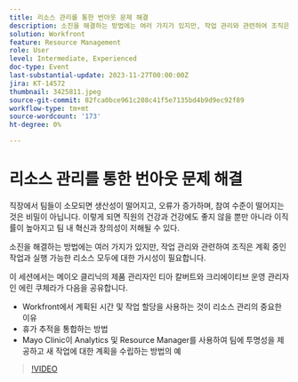 ```yaml
---
title: 리소스 관리를 통한 번아웃 문제 해결
description: 소진을 해결하는 방법에는 여러 가지가 있지만, 작업 관리와 관련하여 조직은 계획 중인 작업과 실행 가능한 리소스 모두에 대한 가시성이 필요합니다.
solution: Workfront
feature: Resource Management
role: User
level: Intermediate, Experienced
doc-type: Event
last-substantial-update: 2023-11-27T00:00:00Z
jira: KT-14572
thumbnail: 3425811.jpeg
source-git-commit: 82fca0bce961c208c41f5e7135bd4b9d9ec92f89
workflow-type: tm+mt
source-wordcount: '173'
ht-degree: 0%

---
```



# 리소스 관리를 통한 번아웃 문제 해결

직장에서 팀들이 소모되면 생산성이 떨어지고, 오류가 증가하며, 참여 수준이 떨어지는 것은 비밀이 아닙니다. 이렇게 되면 직원의 건강과 건강에도 좋지 않을 뿐만 아니라 이직률이 높아지고 팀 내 혁신과 창의성이 저해될 수 있다.

소진을 해결하는 방법에는 여러 가지가 있지만, 작업 관리와 관련하여 조직은 계획 중인 작업과 실행 가능한 리소스 모두에 대한 가시성이 필요합니다.

이 세션에서는 메이오 클리닉의 제품 관리자인 티아 칼버트와 크리에이티브 운영 관리자인 에린 쿠체라가 다음을 공유합니다.

* Workfront에서 계획된 시간 및 작업 할당을 사용하는 것이 리소스 관리의 중요한 이유
* 휴가 추적을 통합하는 방법
* Mayo Clinic이 Analytics 및 Resource Manager를 사용하여 팀에 투명성을 제공하고 새 작업에 대한 계획을 수립하는 방법의 예

>[!VIDEO](https://video.tv.adobe.com/v/3425811/?learn=on)

